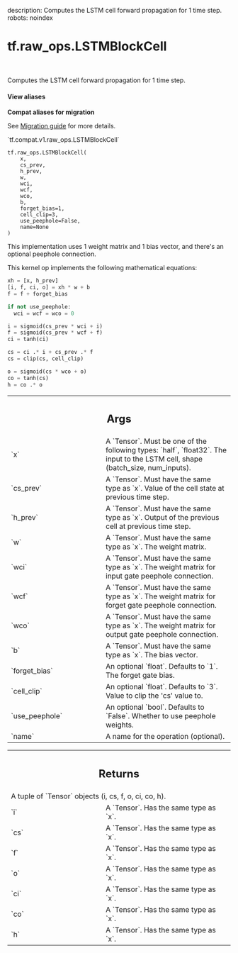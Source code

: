 description: Computes the LSTM cell forward propagation for 1 time step.
robots: noindex

# tf.raw_ops.LSTMBlockCell

<!-- Insert buttons and diff -->

<table class="tfo-notebook-buttons tfo-api nocontent" align="left">

</table>



Computes the LSTM cell forward propagation for 1 time step.


<section class="expandable">
  <h4 class="showalways">View aliases</h4>
  <p>
<b>Compat aliases for migration</b>
<p>See
<a href="https://www.tensorflow.org/guide/migrate">Migration guide</a> for
more details.</p>
<p>`tf.compat.v1.raw_ops.LSTMBlockCell`</p>
</p>
</section>

<pre class="devsite-click-to-copy prettyprint lang-py tfo-signature-link">
<code>tf.raw_ops.LSTMBlockCell(
    x,
    cs_prev,
    h_prev,
    w,
    wci,
    wcf,
    wco,
    b,
    forget_bias=1,
    cell_clip=3,
    use_peephole=False,
    name=None
)
</code></pre>



<!-- Placeholder for "Used in" -->

This implementation uses 1 weight matrix and 1 bias vector, and there's an
optional peephole connection.

This kernel op implements the following mathematical equations:

```python
xh = [x, h_prev]
[i, f, ci, o] = xh * w + b
f = f + forget_bias

if not use_peephole:
  wci = wcf = wco = 0

i = sigmoid(cs_prev * wci + i)
f = sigmoid(cs_prev * wcf + f)
ci = tanh(ci)

cs = ci .* i + cs_prev .* f
cs = clip(cs, cell_clip)

o = sigmoid(cs * wco + o)
co = tanh(cs)
h = co .* o
```

<!-- Tabular view -->
 <table class="responsive fixed orange">
<colgroup><col width="214px"><col></colgroup>
<tr><th colspan="2"><h2 class="add-link">Args</h2></th></tr>

<tr>
<td>
`x`<a id="x"></a>
</td>
<td>
A `Tensor`. Must be one of the following types: `half`, `float32`.
The input to the LSTM cell, shape (batch_size, num_inputs).
</td>
</tr><tr>
<td>
`cs_prev`<a id="cs_prev"></a>
</td>
<td>
A `Tensor`. Must have the same type as `x`.
Value of the cell state at previous time step.
</td>
</tr><tr>
<td>
`h_prev`<a id="h_prev"></a>
</td>
<td>
A `Tensor`. Must have the same type as `x`.
Output of the previous cell at previous time step.
</td>
</tr><tr>
<td>
`w`<a id="w"></a>
</td>
<td>
A `Tensor`. Must have the same type as `x`. The weight matrix.
</td>
</tr><tr>
<td>
`wci`<a id="wci"></a>
</td>
<td>
A `Tensor`. Must have the same type as `x`.
The weight matrix for input gate peephole connection.
</td>
</tr><tr>
<td>
`wcf`<a id="wcf"></a>
</td>
<td>
A `Tensor`. Must have the same type as `x`.
The weight matrix for forget gate peephole connection.
</td>
</tr><tr>
<td>
`wco`<a id="wco"></a>
</td>
<td>
A `Tensor`. Must have the same type as `x`.
The weight matrix for output gate peephole connection.
</td>
</tr><tr>
<td>
`b`<a id="b"></a>
</td>
<td>
A `Tensor`. Must have the same type as `x`. The bias vector.
</td>
</tr><tr>
<td>
`forget_bias`<a id="forget_bias"></a>
</td>
<td>
An optional `float`. Defaults to `1`. The forget gate bias.
</td>
</tr><tr>
<td>
`cell_clip`<a id="cell_clip"></a>
</td>
<td>
An optional `float`. Defaults to `3`.
Value to clip the 'cs' value to.
</td>
</tr><tr>
<td>
`use_peephole`<a id="use_peephole"></a>
</td>
<td>
An optional `bool`. Defaults to `False`.
Whether to use peephole weights.
</td>
</tr><tr>
<td>
`name`<a id="name"></a>
</td>
<td>
A name for the operation (optional).
</td>
</tr>
</table>



<!-- Tabular view -->
 <table class="responsive fixed orange">
<colgroup><col width="214px"><col></colgroup>
<tr><th colspan="2"><h2 class="add-link">Returns</h2></th></tr>
<tr class="alt">
<td colspan="2">
A tuple of `Tensor` objects (i, cs, f, o, ci, co, h).
</td>
</tr>
<tr>
<td>
`i`<a id="i"></a>
</td>
<td>
A `Tensor`. Has the same type as `x`.
</td>
</tr><tr>
<td>
`cs`<a id="cs"></a>
</td>
<td>
A `Tensor`. Has the same type as `x`.
</td>
</tr><tr>
<td>
`f`<a id="f"></a>
</td>
<td>
A `Tensor`. Has the same type as `x`.
</td>
</tr><tr>
<td>
`o`<a id="o"></a>
</td>
<td>
A `Tensor`. Has the same type as `x`.
</td>
</tr><tr>
<td>
`ci`<a id="ci"></a>
</td>
<td>
A `Tensor`. Has the same type as `x`.
</td>
</tr><tr>
<td>
`co`<a id="co"></a>
</td>
<td>
A `Tensor`. Has the same type as `x`.
</td>
</tr><tr>
<td>
`h`<a id="h"></a>
</td>
<td>
A `Tensor`. Has the same type as `x`.
</td>
</tr>
</table>

